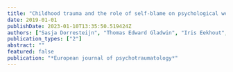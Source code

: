 ```yaml
---
title: "Childhood trauma and the role of self-blame on psychological well-being after deployment in male veterans"
date: 2019-01-01
publishDate: 2023-01-10T13:35:50.519424Z
authors: ["Sasja Dorresteijn", "Thomas Edward Gladwin", "Iris Eekhout", "Eric Vermetten", "Elbert Geuze"]
publication_types: ["2"]
abstract: ""
featured: false
publication: "*European journal of psychotraumatology*"
---
```


